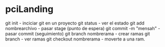 # pciLanding

git init - inciciar git en un proyecto
git status - ver el estado
git add nombrearchivo - pasar stage (punto de espera)
git commit -m "mensah" - pasar commit (seguimiento)
git branch nombrerama - crear ramas
git branch - ver ramas
git checkout nombrerama - moverte a una ram.
